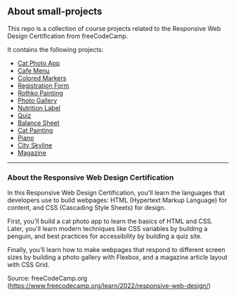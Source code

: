 ## About small-projects
This repo is a collection of course projects related to the Responsive Web Design Certification from freeCodeCamp.

It contains the following projects:
* [Cat Photo App](https://github.com/vildesv/small-projects/tree/7377e45fde6525c633b0475415ebea08259d11a8/cat-photo-app)
* [Cafe Menu](https://github.com/vildesv/small-projects/tree/7377e45fde6525c633b0475415ebea08259d11a8/cafe-menu)
* [Colored Markers](https://github.com/vildesv/small-projects/tree/7377e45fde6525c633b0475415ebea08259d11a8/colored-markers)
* [Registration Form](https://github.com/vildesv/small-projects/tree/7377e45fde6525c633b0475415ebea08259d11a8/registration-form)
* [Rothko Painting](https://github.com/vildesv/small-projects/tree/7377e45fde6525c633b0475415ebea08259d11a8/rothko-painting)
* [Photo Gallery](https://github.com/vildesv/small-projects/tree/7377e45fde6525c633b0475415ebea08259d11a8/photo-gallery)
* [Nutrition Label](https://github.com/vildesv/small-projects/tree/7377e45fde6525c633b0475415ebea08259d11a8/nutrition-label)
* [Quiz](https://github.com/vildesv/small-projects/tree/7377e45fde6525c633b0475415ebea08259d11a8/quiz)
* [Balance Sheet](https://github.com/vildesv/small-projects/tree/7377e45fde6525c633b0475415ebea08259d11a8/balance-sheet)
* [Cat Painting](https://github.com/vildesv/small-projects/tree/7377e45fde6525c633b0475415ebea08259d11a8/cat-painting)
* [Piano](https://github.com/vildesv/small-projects/tree/7377e45fde6525c633b0475415ebea08259d11a8/piano)
* [City Skyline](https://github.com/vildesv/small-projects/tree/718ad82c121a366333e4edae5aabd51b4e7fd817/city-skyline)
* [Magazine](https://github.com/vildesv/small-projects/tree/a98f4f82bf0779015dd32a9711b0a4f4a634d59d/magazine)

_______________________________________

### About the Responsive Web Design Certification 
In this Responsive Web Design Certification, you'll learn the languages that developers use to build webpages: HTML (Hypertext Markup Language) for content, and CSS (Cascading Style Sheets) for design.

First, you'll build a cat photo app to learn the basics of HTML and CSS. Later, you'll learn modern techniques like CSS variables by building a penguin, and best practices for accessibility by building a quiz site.

Finally, you'll learn how to make webpages that respond to different screen sizes by building a photo gallery with Flexbox, and a magazine article layout with CSS Grid.

Source: freeCodeCamp.org (https://www.freecodecamp.org/learn/2022/responsive-web-design/)

